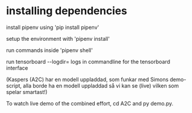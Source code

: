 # installing dependencies

install pipenv using 'pip install pipenv'

setup the environment with 'pipenv install'

run commands inside 'pipenv shell'

run tensorboard --logdir= logs in commandline for
the tensorboard interface

(Kaspers (A2C) har en modell uppladdad, som funkar med Simons demo-script, alla borde ha en modell uppladdad så vi kan se (live) vilken som spelar smartast!)

To watch live demo of the combined effort, cd A2C and py demo.py.

